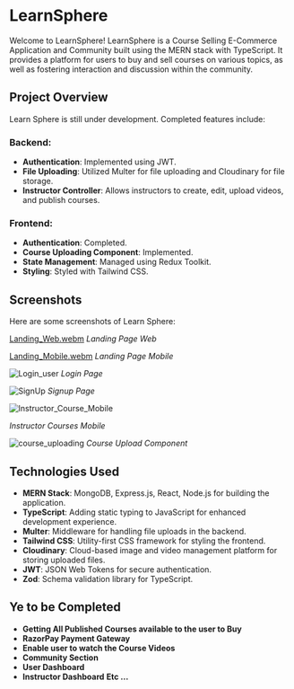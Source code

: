 # LearnSphere

Welcome to LearnSphere! LearnSphere is a Course Selling E-Commerce Application and Community built using the MERN stack with TypeScript. It provides a platform for users to buy and sell courses on various topics, as well as fostering interaction and discussion within the community.

## Project Overview

Learn Sphere is still under development. Completed features include:

### Backend:
- **Authentication**: Implemented using JWT.
- **File Uploading**: Utilized Multer for file uploading and Cloudinary for file storage.
- **Instructor Controller**: Allows instructors to create, edit, upload videos, and publish courses.

### Frontend:
- **Authentication**: Completed.
- **Course Uploading Component**: Implemented.
- **State Management**: Managed using Redux Toolkit.
- **Styling**: Styled with Tailwind CSS.


## Screenshots

Here are some screenshots of Learn Sphere:

[Landing_Web.webm](https://github.com/VishuBanotra/LearnSphere/assets/111637458/368b04b6-42c2-4934-a770-04b5e2da1df4)
*Landing Page Web*

[Landing_Mobile.webm](https://github.com/VishuBanotra/LearnSphere/assets/111637458/d6ec1133-7c52-483a-ae06-27a20d71b792)
*Landing Page Mobile*

![Login_user](https://github.com/VishuBanotra/LearnSphere/assets/111637458/eeaa2920-0c64-4142-b7b8-2dc2d8165913)
*Login Page*

![SignUp](https://github.com/VishuBanotra/LearnSphere/assets/111637458/3b388d34-ef01-42ce-ad4b-aff102e52798)
*Signup Page*

![Instructor_Course_Mobile](https://github.com/VishuBanotra/LearnSphere/assets/111637458/f15089e2-14e5-483a-ba1d-b25484f85ef0)

*Instructor Courses Mobile*

![course_uploading](https://github.com/VishuBanotra/LearnSphere/assets/111637458/e388e2eb-68a0-46de-bf21-57a825f1e36d)
*Course Upload Component*

## Technologies Used

- **MERN Stack**: MongoDB, Express.js, React, Node.js for building the application.
- **TypeScript**: Adding static typing to JavaScript for enhanced development experience.
- **Multer**: Middleware for handling file uploads in the backend.
- **Tailwind CSS**: Utility-first CSS framework for styling the frontend.
- **Cloudinary**: Cloud-based image and video management platform for storing uploaded files.
- **JWT**: JSON Web Tokens for secure authentication.
- **Zod**: Schema validation library for TypeScript.

## Ye to be Completed
- **Getting All Published Courses available to the user to Buy**
- **RazorPay Payment Gateway**
- **Enable user to watch the Course Videos**
- **Community Section**
- **User Dashboard**
- **Instructor Dashboard**  **Etc ...**
